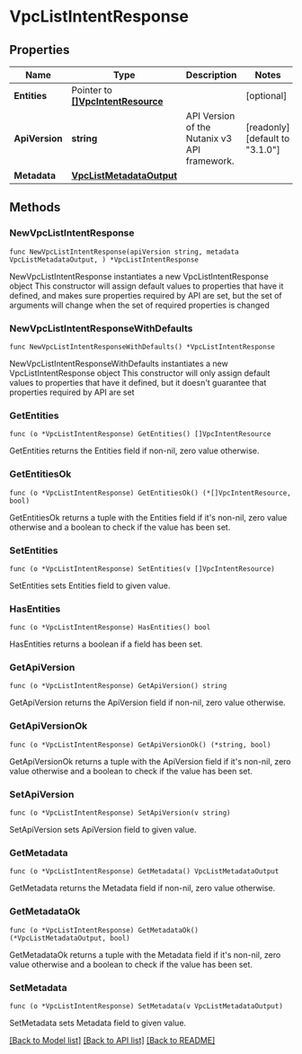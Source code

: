 # VpcListIntentResponse

## Properties

Name | Type | Description | Notes
------------ | ------------- | ------------- | -------------
**Entities** | Pointer to [**[]VpcIntentResource**](VpcIntentResource.md) |  | [optional] 
**ApiVersion** | **string** | API Version of the Nutanix v3 API framework. | [readonly] [default to "3.1.0"]
**Metadata** | [**VpcListMetadataOutput**](VpcListMetadataOutput.md) |  | 

## Methods

### NewVpcListIntentResponse

`func NewVpcListIntentResponse(apiVersion string, metadata VpcListMetadataOutput, ) *VpcListIntentResponse`

NewVpcListIntentResponse instantiates a new VpcListIntentResponse object
This constructor will assign default values to properties that have it defined,
and makes sure properties required by API are set, but the set of arguments
will change when the set of required properties is changed

### NewVpcListIntentResponseWithDefaults

`func NewVpcListIntentResponseWithDefaults() *VpcListIntentResponse`

NewVpcListIntentResponseWithDefaults instantiates a new VpcListIntentResponse object
This constructor will only assign default values to properties that have it defined,
but it doesn't guarantee that properties required by API are set

### GetEntities

`func (o *VpcListIntentResponse) GetEntities() []VpcIntentResource`

GetEntities returns the Entities field if non-nil, zero value otherwise.

### GetEntitiesOk

`func (o *VpcListIntentResponse) GetEntitiesOk() (*[]VpcIntentResource, bool)`

GetEntitiesOk returns a tuple with the Entities field if it's non-nil, zero value otherwise
and a boolean to check if the value has been set.

### SetEntities

`func (o *VpcListIntentResponse) SetEntities(v []VpcIntentResource)`

SetEntities sets Entities field to given value.

### HasEntities

`func (o *VpcListIntentResponse) HasEntities() bool`

HasEntities returns a boolean if a field has been set.

### GetApiVersion

`func (o *VpcListIntentResponse) GetApiVersion() string`

GetApiVersion returns the ApiVersion field if non-nil, zero value otherwise.

### GetApiVersionOk

`func (o *VpcListIntentResponse) GetApiVersionOk() (*string, bool)`

GetApiVersionOk returns a tuple with the ApiVersion field if it's non-nil, zero value otherwise
and a boolean to check if the value has been set.

### SetApiVersion

`func (o *VpcListIntentResponse) SetApiVersion(v string)`

SetApiVersion sets ApiVersion field to given value.


### GetMetadata

`func (o *VpcListIntentResponse) GetMetadata() VpcListMetadataOutput`

GetMetadata returns the Metadata field if non-nil, zero value otherwise.

### GetMetadataOk

`func (o *VpcListIntentResponse) GetMetadataOk() (*VpcListMetadataOutput, bool)`

GetMetadataOk returns a tuple with the Metadata field if it's non-nil, zero value otherwise
and a boolean to check if the value has been set.

### SetMetadata

`func (o *VpcListIntentResponse) SetMetadata(v VpcListMetadataOutput)`

SetMetadata sets Metadata field to given value.



[[Back to Model list]](../README.md#documentation-for-models) [[Back to API list]](../README.md#documentation-for-api-endpoints) [[Back to README]](../README.md)



